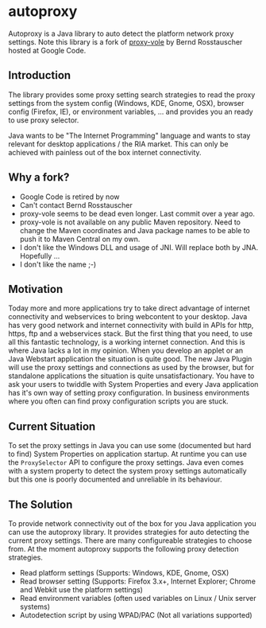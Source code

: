 autoproxy
=========

Autoproxy is a Java library to auto detect the platform network proxy settings. Note this library is a fork of
[proxy-vole](https://code.google.com/p/proxy-vole/) by Bernd Rosstauscher hosted at Google Code.

Introduction
------------

The library provides some proxy setting search strategies to read the proxy settings from the system config 
(Windows, KDE, Gnome, OSX), browser config (Firefox, IE), or environment variables, ... and provides you an ready to use proxy selector.

Java wants to be "The Internet Programming" language and wants to stay relevant for desktop applications / the RIA market.
This can only be achieved with painless out of the box internet connectivity.

Why a fork?
-----------
* Google Code is retired by now
* Can't contact Bernd Rosstauscher
* proxy-vole seems to be dead even longer. Last commit over a year ago.
* proxy-vole is not available on any public Maven repository. Need to change the Maven coordinates and Java package names 
  to be able to push it to Maven Central on my own.
* I don't like the Windows DLL and usage of JNI. Will replace both by JNA. Hopefully ...
* I don't like the name ;-)

Motivation
----------

Today more and more applications try to take direct advantage of internet connectivity and webservices to bring webcontent
to your desktop. Java has very good network and internet connectivity with build in APIs for http, https, ftp and a webservices stack.
But the first thing that you need, to use all this fantastic technology, is a working internet connection. And this is where Java
lacks a lot in my opinion. When you develop an applet or an Java Webstart application the situation is quite good. The new Java 
Plugin will use the proxy settings and connections as used by the browser, but for standalone applications the situation is 
quite unsatisfactionary. You have to ask your users to twiddle with System Properties and every Java application has 
it's own way of setting proxy configuration. In business environments where you often can find proxy configuration scripts you are stuck.

Current Situation
-----------------

To set the proxy settings in Java you can use some (documented but hard to find) System Properties on application startup. 
At runtime you can use the `ProxySelector` API to configure the proxy settings. Java even comes with a system property to 
detect the system proxy settings automatically but this one is poorly documented and unreliable in its behaviour.

The Solution
------------

To provide network connectivity out of the box for you Java application you can use the autoproxy library. It provides strategies 
for auto detecting the current proxy settings. There are many configureable strategies to choose from. At the moment autoproxy 
supports the following proxy detection strategies.

* Read platform settings (Supports: Windows, KDE, Gnome, OSX)
* Read browser setting (Supports: Firefox 3.x+, Internet Explorer; Chrome and Webkit use the platform settings)
* Read environment variables (often used variables on Linux / Unix server systems)
* Autodetection script by using WPAD/PAC (Not all variations supported)

